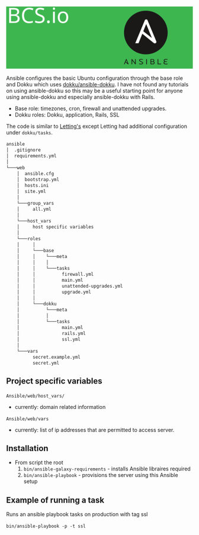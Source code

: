 
![Bash](../docs/images/ansible_banner.svg)


Ansible configures the basic Ubuntu configuration through the base role and Dokku which uses [dokku/ansible-dokku](1). I have not found any tutorials on using ansible-dokku so this may be a useful starting point for anyone using ansible-dokku and especially ansible-dokku with Rails.

- Base role: timezones, cron, firewall and unattended upgrades.
- Dokku roles: Dokku, application, Rails, SSL

The code is similar to [Letting's](2) except Letting had additional configuration under `dokku/tasks`.

```
ansible
│  .gitignore
│  requirements.yml
│
└───web
    │  ansible.cfg
    │  bootstrap.yml
    │  hosts.ini
    │  site.yml
    │
    └───group_vars
    │     all.yml
    │     
    └───host_vars
    │     host specific variables
    │     
    └───roles
    │     │     
    │     └───base
    │     │    └───meta
    │     │    │     
    │     │    └───tasks
    │     │          firewall.yml
    │     │          main.yml 
    │     │          unattended-upgrades.yml 
    │     │          upgrade.yml 
    │     │     
    │     └───dokku
    │          └───meta
    │          │     
    │          └───tasks
    │                main.yml 
    │                rails.yml 
    │                ssl.yml 
    │ 
    └───vars
          secret.example.yml
          secret.yml
```

## Project specific variables

`Ansible/web/host_vars/`  
  - currently: domain related information  

`Ansible/web/vars`
  - currently: list of ip addresses that are permitted to access server.


## Installation
  - From script the root
    1. `bin/ansible-galaxy-requirements` - installs Ansible libraires required
    2. `bin/ansible-playbook` - provisions the server using this Ansible setup

## Example of running a task

Runs an ansible playbook tasks on production with tag ssl

`bin/ansible-playbook -p -t ssl`


[1]: https://github.com/dokku/ansible-dokku
[2]: https://github.com/BCS-io/letting/tree/master/ansible
